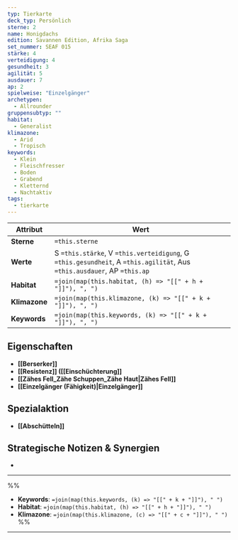 ```yaml
---
typ: Tierkarte
deck_typ: Persönlich
sterne: 2
name: Honigdachs
edition: Savannen Edition, Afrika Saga
set_nummer: SEAF 015
stärke: 4
verteidigung: 4
gesundheit: 3
agilität: 5
ausdauer: 7
ap: 2
spielweise: "Einzelgänger"
archetypen:
  - Allrounder
gruppensubtyp: ""
habitat:
  - Generalist
klimazone:
  - Arid
  - Tropisch
keywords:
  - Klein
  - Fleischfresser
  - Boden
  - Grabend
  - Kletternd
  - Nachtaktiv
tags:
  - tierkarte
---
```



| Attribut | Wert |
|---|---|
| **Sterne** | `=this.sterne` |
| **Werte** | S `=this.stärke`, V `=this.verteidigung`, G `=this.gesundheit`, A `=this.agilität`, Aus `=this.ausdauer`, AP `=this.ap` |
| **Habitat** | `=join(map(this.habitat, (h) => "[[" + h + "]]"), ", ")` |
| **Klimazone**| `=join(map(this.klimazone, (k) => "[[" + k + "]]"), ", ")` |
| **Keywords** | `=join(map(this.keywords, (k) => "[[" + k + "]]"), ", ")` |

## Eigenschaften

- **[[Berserker]]**
- **[[Resistenz]] ([[Einschüchterung]]**
- **[[Zähes Fell_Zähe Schuppen_Zähe Haut|Zähes Fell]]**
- **[[Einzelgänger (Fähigkeit)|Einzelgänger]]**

## Spezialaktion

- **[[Abschütteln]]**

## Strategische Notizen & Synergien

-
---
%%
- **Keywords**: `=join(map(this.keywords, (k) => "[[" + k + "]]"), " ")`
- **Habitat**: `=join(map(this.habitat, (h) => "[[" + h + "]]"), " ")`
- **Klimazone**: `=join(map(this.klimazone, (c) => "[[" + c + "]]"), " ")`
%%
---